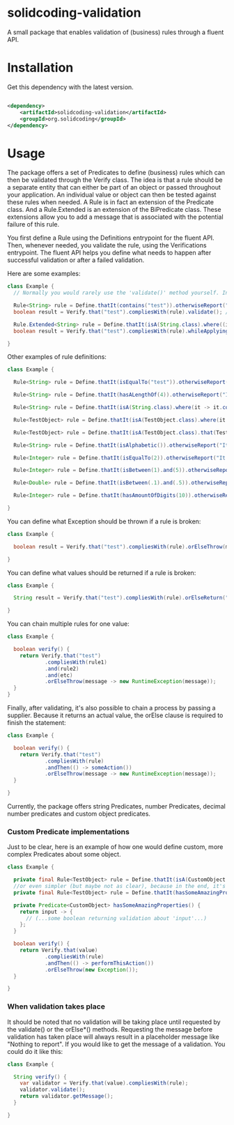 # solidcoding-validation

A small package that enables validation of (business) rules through a fluent API.

# Installation

Get this dependency with the latest version.

```xml

<dependency>
    <artifactId>solidcoding-validation</artifactId>
    <groupId>org.solidcoding</groupId>
</dependency>
```

# Usage

The package offers a set of Predicates to define (business) rules which can then be validated through the Verify class.
The idea is that a rule should be a separate entity that can either be part of an object or passed throughout your
application. An individual value or object can then be tested against these rules when needed. A Rule is in fact an
extension of the Predicate class. And a Rule.Extended is an extension of the BiPredicate class. These extensions allow
you to add a message that is associated with the potential failure of this rule.

You first define a Rule using the Definitions entrypoint for the fluent API. Then, whenever needed, you validate the
rule, using the Verifications entrypoint. The fluent API helps you define what needs to happen after successful
validation or after a failed validation.

Here are some examples:

```java
class Example {
  // Normally you would rarely use the 'validate()' method yourself. Instead, you should use the strength of the fluent API to determine what needs to be returned and when.

  Rule<String> rule = Define.thatIt(contains("test")).otherwiseReport("It does not contain 'test'");
  boolean result = Verify.that("test").compliesWith(rule).validate(); //A basic Predicate validation.

  Rule.Extended<String> rule = Define.thatIt(isA(String.class).where((it, argument) -> it.equals(argument))).otherwiseReport("It does not equal given argument");
  boolean result = Verify.that("test").compliesWith(rule).whileApplying("some argument").validate(); //A basic BiPredicate validation, which is why the 'whileApplying' method is inserted.

}
```

Other examples of rule definitions:

```java
class Example {

  Rule<String> rule = Define.thatIt(isEqualTo("test")).otherwiseReport("It does not equal to 'test'");

  Rule<String> rule = Define.thatIt(hasALengthOf(4)).otherwiseReport("It does not have a length of '4'");

  Rule<String> rule = Define.thatIt(isA(String.class).where(it -> it.contains("test"))).otherwiseReport("It does not contain 'test'");

  Rule<TestObject> rule = Define.thatIt(isA(TestObject.class).where(it -> it.hasSomeProperty())).otherwiseReport("It doesn't have some property");

  Rule<TestObject> rule = Define.thatIt(isA(TestObject.class).that(TestObject::isAwesome)).otherwiseReport("It is not awesome");

  Rule<String> rule = Define.thatIt(isAlphabetic()).otherwiseReport("It is not alphabetic");

  Rule<Integer> rule = Define.thatIt(isEqualTo(2)).otherwiseReport("It is not equal to '2'");

  Rule<Integer> rule = Define.thatIt(isBetween(1).and(5)).otherwiseReport("It is not between '1' and '5'");

  Rule<Double> rule = Define.thatIt(isBetween(.1).and(.5)).otherwiseReport("It is not between '.1' and '.5'");

  Rule<Integer> rule = Define.thatIt(hasAmountOfDigits(10)).otherwiseReport("It does not have exactly '10' digits");

}
```

You can define what Exception should be thrown if a rule is broken:

```java
class Example {

  boolean result = Verify.that("test").compliesWith(rule).orElseThrow(message -> new RuntimeException(message));

}
```

You can define what values should be returned if a rule is broken:

```java
class Example {

  String result = Verify.that("test").compliesWith(rule).orElseReturn("Some other String");

}
```

You can chain multiple rules for one value:

```java
class Example {

  boolean verify() {
    return Verify.that("test")
            .compliesWith(rule1)
            .and(rule2)
            .and(etc)
            .orElseThrow(message -> new RuntimeException(message));
  }
}
```

Finally, after validating, it's also possible to chain a process by passing a supplier. Because it returns an actual
value, the orElse clause is required to finish the statement:

```java
class Example {

  boolean verify() {
    return Verify.that("test")
            .compliesWith(rule)
            .andThen(() -> someAction())
            .orElseThrow(message -> new RuntimeException(message));
  }

}
```

Currently, the package offers string Predicates, number Predicates, decimal number predicates and custom object
predicates.

### Custom Predicate<T> implementations

Just to be clear, here is an example of how one would define custom, more complex Predicates about some object.

```java
class Example {

  private final Rule<TestObject> rule = Define.thatIt(isA(CustomObject.class).that(hasSomeAmazingProperties())).otherwiseReport("It doesn't have some amazing properties");
  //or even simpler (but maybe not as clear), because in the end, it's just a Predicate or BiPredicate...
  private final Rule<TestObject> rule = Define.thatIt(hasSomeAmazingProperties()).otherwiseReport("It doesn't have some amazing properties");

  private Predicate<CustomObject> hasSomeAmazingProperties() {
    return input -> {
      // (...some boolean returning validation about 'input'...)
    };
  }

  boolean verify() {
    return Verify.that(value)
            .compliesWith(rule)
            .andThen(() -> performThisAction())
            .orElseThrow(new Exception());
  }

}
```

### When validation takes place

It should be noted that no validation will be taking place until requested by the validate() or the orElse*() methods.
Requesting the message before validation has taken place will always result in a placeholder message like "Nothing to
report". If you would like to get the message of a validation. You could do it like this:

```java
class Example {

  String verify() {
    var validator = Verify.that(value).compliesWith(rule);
    validator.validate();
    return validator.getMessage();
  }

}
```

